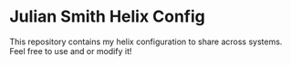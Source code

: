 # Julian Smith Helix Config

This repository contains my helix configuration to share across systems. Feel
free to use and or modify it!
